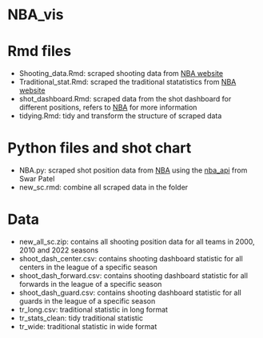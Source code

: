 # NBA_vis

# Rmd files 
- Shooting_data.Rmd: scraped shooting data from [NBA website](https://www.nba.com/stats/players/shooting)
- Traditional_stat.Rmd: scraped the traditional statatistics from [NBA website](https://www.nba.com/stats/players/traditional?sort=PTS&dir=-1)
- shot_dashboard.Rmd: scraped data from the shot dashboard for different positions, refers to [NBA](https://www.nba.com/stats/players/shots-general) for more information
- tidying.Rmd: tidy and transform the structure of scraped data 

# Python files and shot chart 
- NBA.py: scraped shot position data from [NBA](www.nba.com) using the [nba_api](https://github.com/swar/nba_api) from Swar Patel
- new_sc.rmd: combine all scraped data in the folder

# Data
- new_all_sc.zip: contains all shooting position data for all teams in 2000, 2010 and 2022 seasons 
- shoot_dash_center.csv: contains shooting dashboard statistic for all centers in the league of a specific season 
- shoot_dash_forward.csv: contains shooting dashboard statistic for all forwards in the league of a specific season 
- shoot_dash_guard.csv: contains shooting dashboard statistic for all guards in the league of a specific season 
- tr_long.csv: traditional statistic in long format 
- tr_stats_clean: tidy traditional statistic 
- tr_wide: traditional statistic in wide format 
